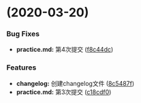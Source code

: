 #  (2020-03-20)


### Bug Fixes

* **practice.md:** 第4次提交 ([f8c44dc](https://github.com/thaloy/Git/commit/f8c44dc8a9285a82ad07c275badd959ee55a6b61))


### Features

* **changelog:** 创建changelog文件 ([8c5487f](https://github.com/thaloy/Git/commit/8c5487f238b3a8a69ebd3857fb207040a62dfda8))
* **practice.md:** 第3次提交 ([c18cdf0](https://github.com/thaloy/Git/commit/c18cdf065435d67c50a731665d54a37f4eddf041))
